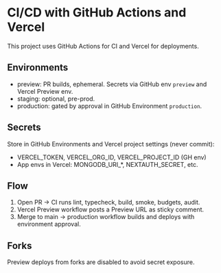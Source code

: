 # CI/CD with GitHub Actions and Vercel

This project uses GitHub Actions for CI and Vercel for deployments.

## Environments
- preview: PR builds, ephemeral. Secrets via GitHub env `preview` and Vercel Preview env.
- staging: optional, pre-prod.
- production: gated by approval in GitHub Environment `production`.

## Secrets
Store in GitHub Environments and Vercel project settings (never commit):
- VERCEL_TOKEN, VERCEL_ORG_ID, VERCEL_PROJECT_ID (GH env)
- App envs in Vercel: MONGODB_URI_*, NEXTAUTH_SECRET, etc.

## Flow
1. Open PR → CI runs lint, typecheck, build, smoke, budgets, audit.
2. Vercel Preview workflow posts a Preview URL as sticky comment.
3. Merge to main → production workflow builds and deploys with environment approval.

## Forks
Preview deploys from forks are disabled to avoid secret exposure.
